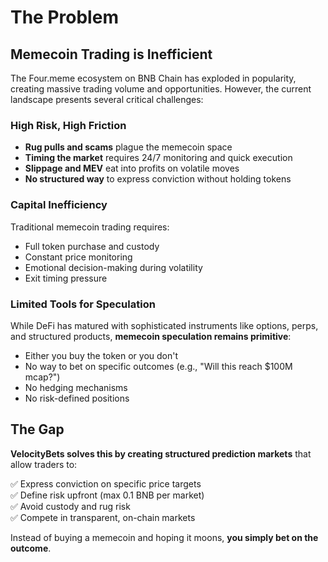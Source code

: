 # The Problem

## Memecoin Trading is Inefficient

The Four.meme ecosystem on BNB Chain has exploded in popularity, creating massive trading volume and opportunities. However, the current landscape presents several critical challenges:

### High Risk, High Friction

- **Rug pulls and scams** plague the memecoin space
- **Timing the market** requires 24/7 monitoring and quick execution
- **Slippage and MEV** eat into profits on volatile moves
- **No structured way** to express conviction without holding tokens

### Capital Inefficiency

Traditional memecoin trading requires:
- Full token purchase and custody
- Constant price monitoring
- Emotional decision-making during volatility
- Exit timing pressure

### Limited Tools for Speculation

While DeFi has matured with sophisticated instruments like options, perps, and structured products, **memecoin speculation remains primitive**:

- Either you buy the token or you don't
- No way to bet on specific outcomes (e.g., "Will this reach $100M mcap?")
- No hedging mechanisms
- No risk-defined positions

## The Gap

**VelocityBets solves this by creating structured prediction markets** that allow traders to:

✅ Express conviction on specific price targets  
✅ Define risk upfront (max 0.1 BNB per market)  
✅ Avoid custody and rug risk  
✅ Compete in transparent, on-chain markets  

Instead of buying a memecoin and hoping it moons, **you simply bet on the outcome**.

